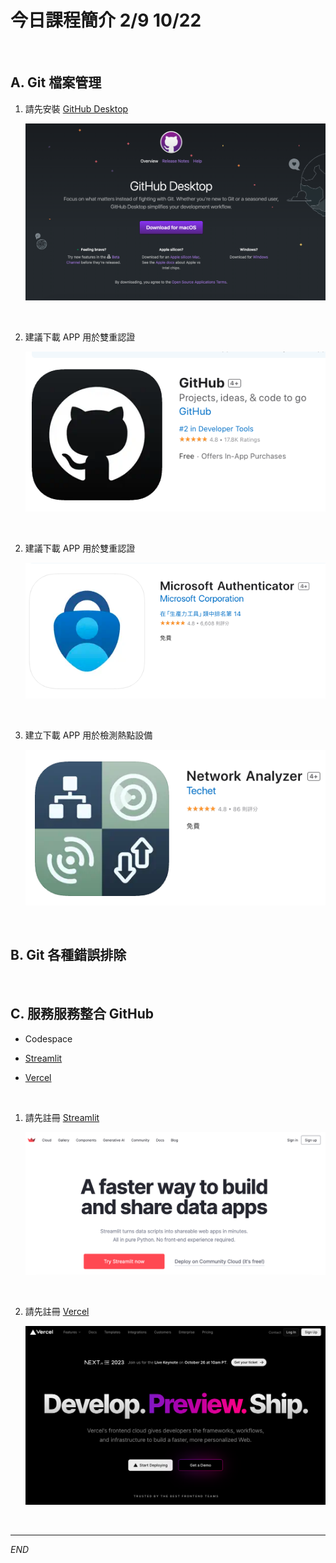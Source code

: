 # 今日課程簡介 2/9 10/22

</br>

## A. Git 檔案管理

1. 請先安裝 [GitHub Desktop](https://desktop.github.com/)
   
   ![](images/img_06.png)

<br>

2. 建議下載 APP 用於雙重認證
   
   ![](images/img_01.png)

<br>

2. 建議下載 APP 用於雙重認證
   
   ![](images/img_02.png)

<br>

3. 建立下載 APP 用於檢測熱點設備
   
   ![](images/img_03.png)

<br>

## B. Git 各種錯誤排除

<br>

## C. 服務服務整合 GitHub 

- Codespace

- [Streamlit](https://streamlit.io/)

- [Vercel](https://vercel.com/)

<br>

1. 請先註冊 [Streamlit](https://streamlit.io/)
   
   ![](images/img_04.png)

<br>

2. 請先註冊 [Vercel](https://vercel.com/)
   
   ![](images/img_05.png)

<br>

---

_END_